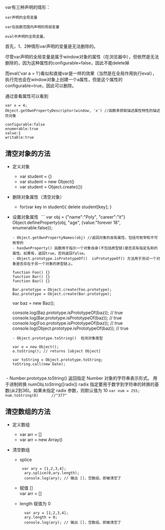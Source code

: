var有三种声明的情形：

    var声明的全局变量

    var在函数范围内声明的局部变量

    eval中声明的全局变量。

首先，1、2种情形var声明的变量是无法删除的。

尽管var声明的全局变量是属于window对象的属性（在浏览器中），但依然是无法删除的，因为这种属性的configurable=false，因此不能delete掉

而eval('var a = 1')看似和直接var是一样的效果（当然是在全局作用执行eval），执行完也会在window对象上创建一个a属性，但是这个属性的configurable=true，因此可以删除。

通过查看属性可以看到
```
var x = 4;
Object.getOwnPropertyDescriptor(window, 'x') //函数来获取描述属性特性的描述符对象

configurable:false
enumerable:true
value:1
writable:true
```

## 清空对象的方法

* 定义对象
  - var student = {}
  - var student = new Object()
  - var student = Object.create({})
* 删除对象属性（清空对象）
  - for(var key in student){
      delete student[key];
    }
* 设置对象属性
  ```
    var obj = {"name":"Poly", "career":"it"}
    Object.defineProperty(obj, "age", {value:"forever 18", enumerable:false});
  ```
  - Object.getOwnPropertyNames(obj) //返回对象的自有属性，包括可枚举和不可枚举的
  - hasOwnProperty() 函数用于指示一个对象自身(不包括原型链)是否具有指定名称的属性。如果有，返回true，否则返回false。
  - Object.prototype.isPrototypeOf()  isPrototypeOf() 方法用于测试一个对象是否存在于另一个对象的原型链上。  
    ```
      function Foo() {}
      function Bar() {}
      function Baz() {}

      Bar.prototype = Object.create(Foo.prototype);
      Baz.prototype = Object.create(Bar.prototype);

     var baz = new Baz();

     console.log(Baz.prototype.isPrototypeOf(baz)); // true
     console.log(Bar.prototype.isPrototypeOf(baz)); // true
     console.log(Foo.prototype.isPrototypeOf(baz)); // true
     console.log(Object.prototype.isPrototypeOf(baz)); // true
    ```
  - Object.prototype.toString()  检测对象类型
    ```
      var o = new Object();
      o.toString(); // returns [object Object]
      
      var toString = Object.prototype.toString;
      toString.call(new Date);
    ```
  - Number.prototype.toString() 返回指定 Number 对象的字符串表示形式。 用于进制转换
    numObj.toString([radix])  radix 指定要用于数字到字符串的转换的基数(从2到36)。如果未指定 radix 参数，则默认值为 10
    ```
      var num = 255; 
      num.toString(8)
      //"377"
    ```

## 清空数组的方法

* 定义数组
  - var arr = []
  - var arr = new Array()
  
* 清空数组
  - splice
    ```
     var ary = [1,2,3,4];
      ary.splice(0,ary.length);
      console.log(ary); // 输出 []，空数组，即被清空了
    ```
  - 赋值 []  
    var arr = []
    
  - length 赋值为 0
    ```
      var ary = [1,2,3,4];
      ary.length = 0;
      console.log(ary); // 输出 []，空数组，即被清空了
    ```
